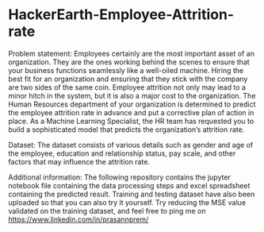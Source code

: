 # HackerEarth-Employee-Attrition-rate
Problem statement:
Employees certainly are the most important asset of an organization. They are the ones working behind the scenes to ensure that your business functions seamlessly like a well-oiled machine. Hiring the best fit for an organization and ensuring that they stick with the company are two sides of the same coin. Employee attrition not only may lead to a minor hitch in the system, but it is also a major cost to the organization.
The Human Resources department of your organization is determined to predict the employee attrition rate in advance and put a corrective plan of action in place. As a Machine Learning Specialist, the HR team has requested you to build a sophisticated model that predicts the organization’s attrition rate.

Dataset:
The dataset consists of various details such as gender and age of the employee, education and relationship status, pay scale, and other factors that may influence the attrition rate.

Additional information:
The following repository contains the jupyter notebook file containing the data processing steps and excel spreadsheet containing the predicted result.
Training and testing dataset have also been uploaded so that you can also try it yourself.
Try reducing the MSE value validated on the training dataset, and feel free to ping me on https://www.linkedin.com/in/prasannprem/

